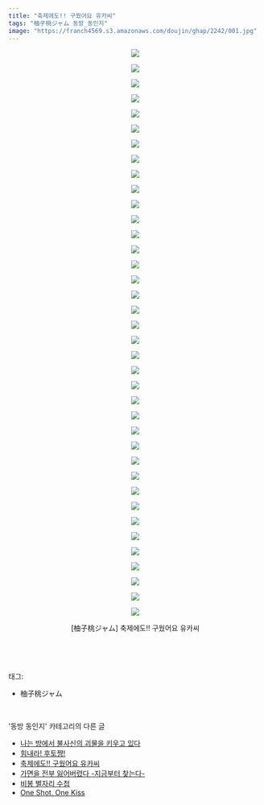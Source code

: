 ```yaml
---
title: "축제에도!! 구웠어요 유카씨"
tags: "柚子桃ジャム 동방_동인지"
image: "https://franch4569.s3.amazonaws.com/doujin/ghap/2242/001.jpg"
---
```

<div class="article">
<p style="text-align: center; clear: none; float: none;"><img src="{{ site.imgserver2 }}/ghap/2242/001.jpg"/></p>
<p style="text-align: center; clear: none; float: none;"><img src="{{ site.imgserver2 }}/ghap/2242/002.jpg"/></p>
<p style="text-align: center; clear: none; float: none;"><img src="{{ site.imgserver2 }}/ghap/2242/003.jpg"/></p>
<p style="text-align: center; clear: none; float: none;"><img src="{{ site.imgserver2 }}/ghap/2242/004.jpg"/></p>
<p style="text-align: center; clear: none; float: none;"><img src="{{ site.imgserver2 }}/ghap/2242/005.jpg"/></p>
<p style="text-align: center; clear: none; float: none;"><img src="{{ site.imgserver2 }}/ghap/2242/006.jpg"/></p>
<p style="text-align: center; clear: none; float: none;"><img src="{{ site.imgserver2 }}/ghap/2242/007.jpg"/></p>
<p style="text-align: center; clear: none; float: none;"><img src="{{ site.imgserver2 }}/ghap/2242/008.jpg"/></p>
<p style="text-align: center; clear: none; float: none;"><img src="{{ site.imgserver2 }}/ghap/2242/009.jpg"/></p>
<p style="text-align: center; clear: none; float: none;"><img src="{{ site.imgserver2 }}/ghap/2242/010.jpg"/></p>
<p style="text-align: center; clear: none; float: none;"><img src="{{ site.imgserver2 }}/ghap/2242/011.jpg"/></p>
<p style="text-align: center; clear: none; float: none;"><img src="{{ site.imgserver2 }}/ghap/2242/012.jpg"/></p>
<p style="text-align: center; clear: none; float: none;"><img src="{{ site.imgserver2 }}/ghap/2242/013.jpg"/></p>
<p style="text-align: center; clear: none; float: none;"><img src="{{ site.imgserver2 }}/ghap/2242/014.jpg"/></p>
<p style="text-align: center; clear: none; float: none;"><img src="{{ site.imgserver2 }}/ghap/2242/015.jpg"/></p>
<p style="text-align: center; clear: none; float: none;"><img src="{{ site.imgserver2 }}/ghap/2242/016.jpg"/></p>
<p style="text-align: center; clear: none; float: none;"><img src="{{ site.imgserver2 }}/ghap/2242/017.jpg"/></p>
<p style="text-align: center; clear: none; float: none;"><img src="{{ site.imgserver2 }}/ghap/2242/018.jpg"/></p>
<p style="text-align: center; clear: none; float: none;"><img src="{{ site.imgserver2 }}/ghap/2242/019.jpg"/></p>
<p style="text-align: center; clear: none; float: none;"><img src="{{ site.imgserver2 }}/ghap/2242/020.jpg"/></p>
<p style="text-align: center; clear: none; float: none;"><img src="{{ site.imgserver2 }}/ghap/2242/021.jpg"/></p>
<p style="text-align: center; clear: none; float: none;"><img src="{{ site.imgserver2 }}/ghap/2242/022.jpg"/></p>
<p style="text-align: center; clear: none; float: none;"><img src="{{ site.imgserver2 }}/ghap/2242/023.jpg"/></p>
<p style="text-align: center; clear: none; float: none;"><img src="{{ site.imgserver2 }}/ghap/2242/024.jpg"/></p>
<p style="text-align: center; clear: none; float: none;"><img src="{{ site.imgserver2 }}/ghap/2242/025.jpg"/></p>
<p style="text-align: center; clear: none; float: none;"><img src="{{ site.imgserver2 }}/ghap/2242/026.jpg"/></p>
<p style="text-align: center; clear: none; float: none;"><img src="{{ site.imgserver2 }}/ghap/2242/027.jpg"/></p>
<p style="text-align: center; clear: none; float: none;"><img src="{{ site.imgserver2 }}/ghap/2242/028.jpg"/></p>
<p style="text-align: center; clear: none; float: none;"><img src="{{ site.imgserver2 }}/ghap/2242/029.jpg"/></p>
<p style="text-align: center; clear: none; float: none;"><img src="{{ site.imgserver2 }}/ghap/2242/030.jpg"/></p>
<p style="text-align: center; clear: none; float: none;"><img src="{{ site.imgserver2 }}/ghap/2242/031.jpg"/></p>
<p style="text-align: center; clear: none; float: none;"><img src="{{ site.imgserver2 }}/ghap/2242/032.jpg"/></p>
<p style="text-align: center; clear: none; float: none;"><img src="{{ site.imgserver2 }}/ghap/2242/033.jpg"/></p>
<p style="text-align: center; clear: none; float: none;"><img src="{{ site.imgserver2 }}/ghap/2242/034.jpg"/></p>
<p style="text-align: center; clear: none; float: none;"><img src="{{ site.imgserver2 }}/ghap/2242/035.jpg"/></p>
<p style="text-align: center; clear: none; float: none;"><img src="{{ site.imgserver2 }}/ghap/2242/036.jpg"/></p>
<p style="text-align: center; clear: none; float: none;"><img src="{{ site.imgserver2 }}/ghap/2242/037.jpg"/></p>
<p style="text-align: center; clear: none; float: none;"><img src="{{ site.imgserver2 }}/ghap/2242/038.jpg"/></p>
<p style="text-align: center; clear: none; float: none;">[柚子桃ジャム] 축제에도!! 구웠어요 유카씨</p>
<p><br/></p>
</div><br/>
<div class="tagTrail">
<p>태그: </p>
<ul>
<li>柚子桃ジャム</li>
</ul>
</div><br/>
<div class="another">
<p>'동방 동인지' 카테고리의 다른 글</p>
<ul>
<li><a href="/ghap_2244">나는 방에서 불사신의 괴물을 키우고 있다</a></li>
<li><a href="/ghap_2243">힘내라! 후토쨩!</a></li>
<li><a href="/ghap_2242">축제에도!! 구웠어요 유카씨</a></li>
<li><a href="/ghap_2241">가면을 전부 잃어버렸다 -지금부터 찾는다-</a></li>
<li><a href="/ghap_2240">비봉 별자리 수첩</a></li>
<li><a href="/ghap_2239">One Shot, One Kiss</a></li>
</ul>
</div><br/>
<div class="cb_module cb_fluid">
<div class="cb_wrt cb_profile">
</div><!-- commentList close -->
</div><br/>
